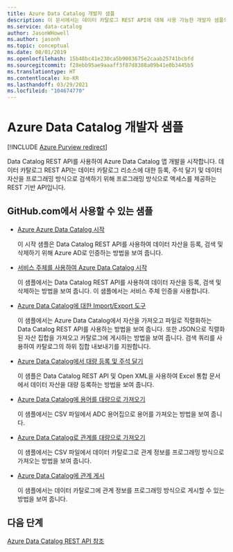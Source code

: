 ```yaml
---
title: Azure Data Catalog 개발자 샘플
description: 이 문서에서는 데이터 카탈로그 REST API에 대해 사용 가능한 개발자 샘플의 개요를 제공합니다.
ms.service: data-catalog
author: JasonWHowell
ms.author: jasonh
ms.topic: conceptual
ms.date: 08/01/2019
ms.openlocfilehash: 15b48bc41e230ca5b9003675e2caab25741bcbfd
ms.sourcegitcommit: f28ebb95ae9aaaff3f87d8388a09b41e0b3445b5
ms.translationtype: HT
ms.contentlocale: ko-KR
ms.lasthandoff: 03/29/2021
ms.locfileid: "104674770"
---
```

# <a name="azure-data-catalog-developer-samples"></a>Azure Data Catalog 개발자 샘플

[!INCLUDE [Azure Purview redirect](../../includes/data-catalog-use-purview.md)]

Data Catalog REST API를 사용하여 Azure Data Catalog 앱 개발을 시작합니다. 데이터 카탈로그 REST API는 데이터 카탈로그 리소스에 대한 등록, 주석 달기 및 데이터 자산을 프로그래밍 방식으로 검색하기 위해 프로그래밍 방식으로 액세스를 제공하는 REST 기반 API입니다.

## <a name="samples-available-on-githubcom"></a>GitHub.com에서 사용할 수 있는 샘플

* [Azure Azure Data Catalog 시작](https://github.com/Azure-Samples/data-catalog-dotnet-get-started/)
  
   이 시작 샘플은 Data Catalog REST API를 사용하여 데이터 자산을 등록, 검색 및 삭제하기 위해 Azure AD로 인증하는 방법을 보여 줍니다.
   
* [서비스 주체를 사용하여 Azure Data Catalog 시작](https://github.com/Azure-Samples/data-catalog-dotnet-service-principal-get-started/)

   이 샘플에서는 Data Catalog REST API를 사용하여 데이터 자산을 등록, 검색 및 삭제하는 방법을 보여 줍니다. 이 샘플에서는 서비스 주체 인증을 사용합니다.

* [Azure Data Catalog에 대한 Import/Export 도구](https://github.com/Azure-Samples/data-catalog-dotnet-import-export/)

   이 샘플에서는 Azure Data Catalog에서 자산을 가져오고 파일로 직렬화하는 Data Catalog REST API를 사용하는 방법을 보여 줍니다. 또한 JSON으로 직렬화된 자산 집합을 가져오고 카탈로그에 게시하는 방법을 보여 줍니다. 검색 쿼리를 사용하여 카탈로그의 하위 집합 내보내기를 지원합니다.

* [Azure Data Catalog에서 대량 등록 및 주석 달기](https://github.com/Azure-Samples/data-catalog-dotnet-excel-register-data-assets/)
  
   이 샘플은 Data Catalog REST API 및 Open XML을 사용하여 Excel 통합 문서에서 데이터 자산을 대량 등록하는 방법을 보여 줍니다.
  
* [Azure Data Catalog에 용어를 대량으로 가져오기](https://github.com/Azure-Samples/data-catalog-bulk-import-glossary/)

   이 샘플에서는 CSV 파일에서 ADC 용어집으로 용어를 가져오는 방법을 보여 줍니다.

* [Azure Data Catalog로 관계를 대량으로 가져오기](https://github.com/Azure-Samples/data-catalog-bulk-import-relationship/)

   이 샘플에서는 CSV 파일에서 데이터 카탈로그로 관계 정보를 프로그래밍 방식으로 가져오는 방법을 보여 줍니다.

* [Azure Data Catalog에 관계 게시](https://github.com/Azure-Samples/data-catalog-dotnet-publish-relationships/)

   이 샘플에서는 데이터 카탈로그에 관계 정보를 프로그래밍 방식으로 게시할 수 있는 방법을 보여 줍니다.
   
## <a name="next-steps"></a>다음 단계
[Azure Data Catalog REST API 참조](/rest/api/datacatalog/)
